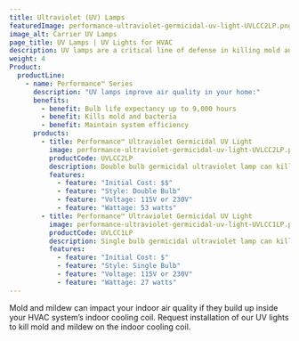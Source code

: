 ```yaml
---
title: Ultraviolet (UV) Lamps
featuredImage: performance-ultraviolet-germicidal-uv-light-UVLCC2LP.png
image_alt: Carrier UV Lamps
page_title: UV Lamps | UV Lights for HVAC
description: UV lamps are a critical line of defense in killing mold and mildew on the indoor coil that can enter the airstream.
weight: 4
Product:
  productLine:
    - name: Performance™ Series
      description: "UV lamps improve air quality in your home:"
      benefits:
        - benefit: Bulb life expectancy up to 9,000 hours
        - benefit: Kills mold and bacteria
        - benefit: Maintain system efficiency
      products:
        - title: Performance™ Ultraviolet Germicidal UV Light
          image: performance-ultraviolet-germicidal-uv-light-UVLCC2LP.png
          productCode: UVLCC2LP
          description: Double bulb germicidal ultraviolet lamp can kill mold and bacteria that may form on your indoor cooling coil.
          features:
            - feature: "Initial Cost: $$"
            - feature: "Style: Double Bulb"
            - feature: "Voltage: 115V or 230V"
            - feature: "Wattage: 53 watts"
        - title: Performance™ Ultraviolet Germicidal UV Light
          image: performance-ultraviolet-germicidal-uv-light-UVLCC1LP.png
          productCode: UVLCC1LP
          description: Single bulb germicidal ultraviolet lamp can kill mold and bacteria that may form on your indoor cooling coil.
          features:
            - feature: "Initial Cost: $"
            - feature: "Style: Single Bulb"
            - feature: "Voltage: 115V or 230V"
            - feature: "Wattage: 27 watts"
---
```


Mold and mildew can impact your indoor air quality if they build up inside your HVAC system’s indoor cooling coil. Request installation of our UV lights to kill mold and mildew on the indoor cooling coil.
